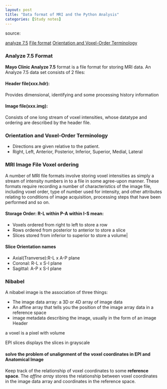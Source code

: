 ```yaml
---
layout: post
title: "Data format of MRI and the Python Analysis"
categories: [Study notes]
---
```

source:

[analyze 7.5](http://www.grahamwideman.com/gw/brain/analyze/formatdoc.htm)
[File format](https://analyzedirect.com/documents/AD_AnalyzeImage75_File_Format.pdf)
[Orientation and Voxel-Order Terminology](http://www.grahamwideman.com/gw/brain/orientation/orientterms.htm)

### Analyze 7.5 Format

__Mayo Clinic Analyze 7.5__ format is a file format for storing MRI data. An Analyze 7.5 data set consists of 2 files:
#### Header file(xxx.hdr):
Provides dimensional, identifying and some processing history information
#### Image file(xxx.img):
Consists of one long stream of voxel intensities, whose datatype and ordering are described by the header file.


### Orientation and Voxel-Order Terminology
* Directions are given relative to the patient.
* Right, Left, Anterior, Posterior, Inferior, Superior, Medial, Lateral

### MRI Image File Voxel ordering
A number of MRI file formats involve storing voxel intensities as simply a stream of intensity numbers in to a file in some agree-upon manner.
These formats require recording a number of characteristics of the image file, including voxel order, type of number used for intensity, and other attributes relating to conditions of image acquisition, processing steps that have been performed and so on.

#### Storage Order: R-L within P-A within I-S mean:
  * Voxels ordered from right to left to store a row
  * Rows ordered from posterior to anterior to store a slice
  * Slices stored from inferior to superior to store a volume|

#### Slice Orientation names
* Axial(Tranverse):R-L x A-P plane
* Coronal: R-L x S-I plane
* Sagittal: A-P x S-I plane


### Nibabel
A nibabel image is the association of three things:
* The image data array: a 3D or 4D array of image data
* An affine array that tells you the position of the image array data in a reference space
* image metadata describing the image, usually in the form of an image Header



a voxel is a pixel with volume

EPI slices displays the slices in grayscale


#### solve the problem of unalignment of the voxel coordinates in EPI and Anatomical Image

Keep track of the relationship of voxel coordinates to some __reference space__.
The *affine array* stores the relationship between voxel coordinates in the image data array and coordinates in the reference space.
